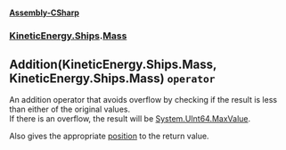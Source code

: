 #### [Assembly-CSharp](./Assembly-CSharp.md 'Assembly-CSharp')
### [KineticEnergy.Ships](./Assembly-CSharp.md#KineticEnergy-Ships 'KineticEnergy.Ships').[Mass](./KineticEnergy-Ships-Mass.md 'KineticEnergy.Ships.Mass')
## Addition(KineticEnergy.Ships.Mass, KineticEnergy.Ships.Mass) `operator`
An addition operator that avoids overflow by checking if the result is less than either of the original values.  
            If there is an overflow, the result will be [System.UInt64.MaxValue](https://docs.microsoft.com/en-us/dotnet/api/System.UInt64.MaxValue 'System.UInt64.MaxValue').  
            



Also gives the appropriate [position](./KineticEnergy-Ships-Mass-position.md 'KineticEnergy.Ships.Mass.position') to the return value.
